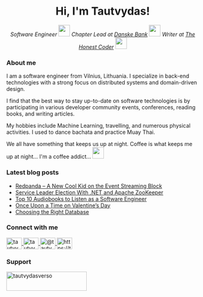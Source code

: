 
<h1 align="center">
  Hi, I'm Tautvydas!
</h1>
<p align="center">
  <em>
    Software Engineer <img src="https://media.giphy.com/media/WosZgPhSO3bzdVQFOl/giphy.gif" width="30">
    Chapter Lead at <a href="https://danskebank.com/">Danske Bank</a> <img src="https://media.giphy.com/media/bh57P8FnH2ZhLrz0pI/giphy.gif" width="30">
    Writer at <a href="https://thehonestcoder.com/">The Honest Coder</a> <img src="https://media.giphy.com/media/3hoLIVAJYkz6T0Ichp/giphy.gif" width="30">
  </em>
</p>

<h3 align="left">
  About me
</h3>
<p>
I am a software engineer from Vilnius, Lithuania. I specialize in back-end technologies with a strong focus on distributed systems and domain-driven design.

I find that the best way to stay up-to-date on software technologies is by participating in various developer community events, conferences, reading books, and writing articles.

My hobbies include Machine Learning, travelling, and numerous physical activities. I used to dance bachata and practice Muay Thai.
  
We all have something that keeps us up at night. Coffee is what keeps me up at night... I'm a coffee addict... <img src="https://media.giphy.com/media/eNwO33cDf7H60uqErv/giphy.gif" width="30">
</p>

### Latest blog posts
<!-- BLOG-POST-LIST:START -->
- [Redpanda – A New Cool Kid on the Event Streaming Block](https://thehonestcoder.com/redpanda-a-new-cool-kid-on-the-event-streaming-block/?utm_source=rss&utm_medium=rss&utm_campaign=redpanda-a-new-cool-kid-on-the-event-streaming-block)
- [Service Leader Election With .NET and Apache ZooKeeper](https://thehonestcoder.com/service-leader-election-with-net-and-apache-zookeeper/?utm_source=rss&utm_medium=rss&utm_campaign=service-leader-election-with-net-and-apache-zookeeper)
- [Top 10 Audiobooks to Listen as a Software Engineer](https://thehonestcoder.com/top-10-audiobooks-to-listen-to-as-a-software-engineer/?utm_source=rss&utm_medium=rss&utm_campaign=top-10-audiobooks-to-listen-to-as-a-software-engineer)
- [Once Upon a Time on Valentine’s Day](https://thehonestcoder.com/once-upon-a-time-on-valentines-day/?utm_source=rss&utm_medium=rss&utm_campaign=once-upon-a-time-on-valentines-day)
- [Choosing the Right Database](https://thehonestcoder.com/choosing-the-right-database/?utm_source=rss&utm_medium=rss&utm_campaign=choosing-the-right-database)
<!-- BLOG-POST-LIST:END -->

<h3 align="left">
  Connect with me
</h3>
<p align="left">
  <a href="https://linkedin.com/in/tautvydasversockas" target="blank">
    <img align="center" src="https://raw.githubusercontent.com/rahuldkjain/github-profile-readme-generator/master/src/images/icons/Social/linked-in-alt.svg" alt="tautvydasversockas" height="30" width="40" />
  </a>
    <a href="https://twitter.com/TheHonestCoder" target="blank">
    <img align="center" src="https://raw.githubusercontent.com/rahuldkjain/github-profile-readme-generator/master/src/images/icons/Social/twitter.svg" alt="tautvydasversockas" height="30" width="40" />
  </a>
  <a href="https://medium.com/@tautvydasversockas" target="blank">
    <img align="center" src="https://raw.githubusercontent.com/rahuldkjain/github-profile-readme-generator/master/src/images/icons/Social/medium.svg" alt="@tautvydasversockas" height="30" width="40" />
  </a>
  <a href="https://thehonestcoder.com/feed/" target="blank">
    <img align="center" src="https://raw.githubusercontent.com/rahuldkjain/github-profile-readme-generator/master/src/images/icons/Social/rss.svg" alt="https://thehonestcoder.com/feed/" height="30" width="40" />
  </a>
</p>

<h3 align="left">
  Support
</h3>
<p>
  <a href="https://www.buymeacoffee.com/tautvydasverso"> 
    <img align="left" src="https://cdn.buymeacoffee.com/buttons/v2/default-yellow.png" height="50" width="210"  alt="tautvydasverso" />
  </a>
</p>

<!--
**tautvydasversockas/tautvydasversockas** is a ✨ _special_ ✨ repository because its `README.md` (this file) appears on your GitHub profile.

Here are some ideas to get you started:

- 🔭 I’m currently working on ...
- 🌱 I’m currently learning ...
- 👯 I’m looking to collaborate on ...
- 🤔 I’m looking for help with ...
- 💬 Ask me about ...
- 📫 How to reach me: ...
- 😄 Pronouns: ...
- ⚡ Fun fact: ...
-->
